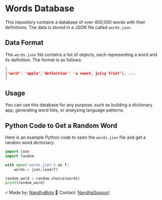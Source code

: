 # Words Database
This repository contains a database of over 400,000 words with their definitions. The data is stored in a JSON file called `words.json`.

## Data Format
The `words.json` file contains a list of objects, each representing a word and its definition. The format is as follows:

```json
[
{'word': 'apple','definition': 'a sweet, juicy fruit'}, ...
]
```

## Usage
You can use this database for any purpose, such as building a dictionary app, generating word lists, or analyzing language patterns.

## Python Code to Get a Random Word
Here is an example Python code to open the `words.json` file and get a random word dictionary:

```python
import json
import random

with open('words.json') as f:
    words = json.load(f)

random_word = random.choice(words)
print(random_word)
```

⚡ Made by: [NandhaBots](https://github.com/nandhabots)
💬 Contact: [NandhaSupport](nandhasupport.t.me)
